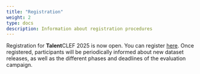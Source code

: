```yaml
---
title: "Registration"
weight: 2
type: docs
description: Information about registration procedures
---
```


Registration for <strong>Talent</strong>CLEF 2025 is now open. You can register [here](https://clef2025-labs-registration.dei.unipd.it/). Once registered, participants will be periodically informed about new dataset releases, as well as the different phases and deadlines of the evaluation campaign. 
